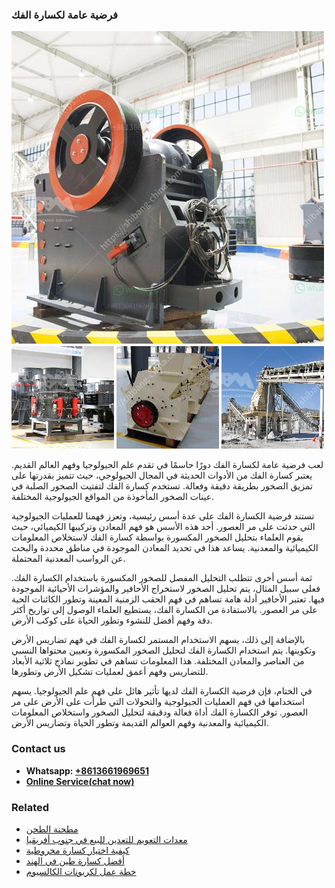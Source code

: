 <h3>فرضية عامة لكسارة الفك</h3><img src='1701852551.jpg' alt=''><p>لعب فرضية عامة لكسارة الفك دورًا حاسمًا في تقدم علم الجيولوجيا وفهم العالم القديم. يعتبر كسارة الفك من الأدوات الحديثة في المجال الجيولوجي، حيث تتميز بقدرتها على تمزيق الصخور بطريقة دقيقة وفعالة. تستخدم كسارة الفك لتفتيت الصخور الصلبة في عينات الصخور المأخوذة من المواقع الجيولوجية المختلفة.</p><p>تستند فرضية الكسارة الفك على عدة أسس رئيسية، وتعزز فهمنا للعمليات الجيولوجية التي حدثت على مر العصور. أحد هذه الأسس هو فهم المعادن وتركيبها الكيميائي، حيث يقوم العلماء بتحليل الصخور المكسورة بواسطة كسارة الفك لاستخلاص المعلومات الكيميائية والمعدنية. يساعد هذا في تحديد المعادن الموجودة في مناطق محددة والبحث عن الرواسب المعدنية المحتملة.</p><p>ثمة أسس أخرى تتطلب التحليل المفصل للصخور المكسورة باستخدام الكسارة الفك. فعلى سبيل المثال، يتم تحليل الصخور لاستخراج الأحافير والمؤشرات الأحيائية الموجودة فيها. تعتبر الأحافير أدلة هامة تساهم في فهم الحقب الزمنية المعينة وتطور الكائنات الحية على مر العصور. بالاستفادة من الكسارة الفك، يستطيع العلماء الوصول إلى تواريخ أكثر دقة وفهم أفضل للنشوء وتطور الحياة على كوكب الأرض.</p><p>بالإضافة إلى ذلك، يسهم الاستخدام المستمر لكسارة الفك في فهم تضاريس الأرض وتكوينها. يتم استخدام الكسارة الفك لتحليل الصخور المكسورة وتعيين محتواها النسبي من العناصر والمعادن المختلفة. هذا المعلومات تساهم في تطوير نماذج ثلاثية الأبعاد للتضاريس وفهم أعمق لعمليات تشكيل الأرض وتطورها.</p><p>في الختام، فإن فرضية الكسارة الفك لديها تأثير هائل على فهم علم الجيولوجيا. يسهم استخدامها في فهم العمليات الجيولوجية والتحولات التي طرأت على الأرض على مر العصور. توفر الكسارة الفك أداة فعالة ودقيقة لتحليل الصخور واستخلاص المعلومات الكيميائية والمعدنية وفهم العوالم القديمة وتطور الحياة وتضاريس الأرض.</p><h3>Contact us</h3><ul><li><strong>Whatsapp:&nbsp;<a href="https://wa.me/8613661969651">+8613661969651</a></strong></li><li><a href="https://swt.shibang-china.com/?git&amp;zhl&amp;فرضية عامة لكسارة الفك"><strong>Online Service(chat now)</strong></a></li></ul><h3>Related</h3><ul><li><a href='مطحنة الطحن.md'>مطحنة الطحن</a></li><li><a href='معدات التعويم للتعدين للبيع في جنوب أفريقيا.md'>معدات التعويم للتعدين للبيع في جنوب أفريقيا</a></li><li><a href='كيفية اختيار كسارة مخروطية.md'>كيفية اختيار كسارة مخروطية</a></li><li><a href='أفضل كسارة طين في الهند.md'>أفضل كسارة طين في الهند</a></li><li><a href='خطة عمل لكربونات الكالسيوم.md'>خطة عمل لكربونات الكالسيوم</a></li></ul>